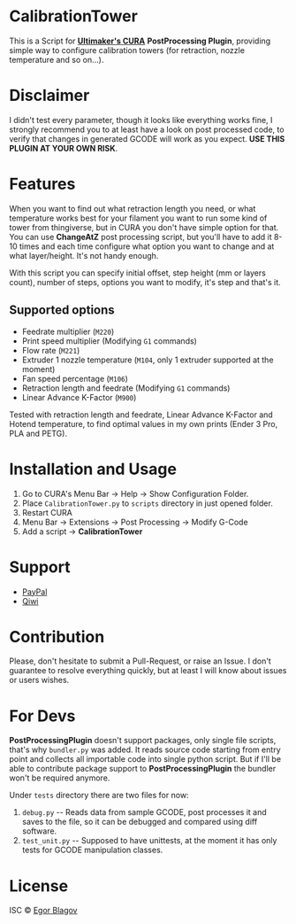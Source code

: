 # CalibrationTower

This is a Script for **[Ultimaker's CURA](!https://github.com/Ultimaker/Cura)** **PostProcessing Plugin**, providing simple way to configure calibration towers (for retraction, nozzle temperature and so on...).

# Disclaimer

I didn't test every parameter, though it looks like everything works fine, I strongly recommend you to at least have a look on post processed code, to verify that changes in generated GCODE will work as you expect. **USE THIS PLUGIN AT YOUR OWN RISK**.

# Features

When you want to find out what retraction length you need, or what temperature works best for your filament you want to run some kind of tower from thingiverse, but in CURA you don't have simple option for that. You can use **ChangeAtZ** post processing script, but you'll have to add it 8-10 times and each time configure what option you want to change and at what layer/height. It's not handy enough.

With this script you can specify initial offset, step height (mm or layers count), number of steps, options you want to modify, it's step and that's it.

## Supported options

- Feedrate multiplier (`M220`)
- Print speed multiplier (Modifying `G1` commands)
- Flow rate (`M221`)
- Extruder 1 nozzle temperature (`M104`, only 1 extruder supported at the moment)
- Fan speed percentage (`M106`)
- Retraction length and feedrate (Modifying `G1` commands)
- Linear Advance K-Factor (`M900`)

Tested with retraction length and feedrate, Linear Advance K-Factor and Hotend temperature, to find optimal values in my own prints (Ender 3 Pro, PLA and PETG).

# Installation and Usage

1. Go to CURA's Menu Bar -> Help -> Show Configuration Folder.
2. Place `CalibrationTower.py` to `scripts` directory in just opened folder.
3. Restart CURA
4. Menu Bar -> Extensions -> Post Processing -> Modify G-Code
5. Add a script -> **CalibrationTower**

# Support

- [PayPal](https://www.paypal.com/paypalme/emblagov)
- [Qiwi](https://qiwi.com/n/STRAL577)

# Contribution

Please, don't hesitate to submit a Pull-Request, or raise an Issue. I don't guarantee to resolve everything quickly, but at least I will know about issues or users wishes.

# For Devs

**PostProcessingPlugin** doesn't support packages, only single file scripts, that's why `bundler.py` was added. It reads source code starting from entry point and collects all importable code into single python script. But if I'll be able to contribute package support to **PostProcessingPlugin** the bundler won't be required anymore.

Under `tests` directory there are two files for now:

1. `debug.py` -- Reads data from sample GCODE, post processes it and saves to the file, so it can be debugged and compared using diff software.
2. `test_unit.py` -- Supposed to have unittests, at the moment it has only tests for GCODE manipulation classes.

# License

ISC © [Egor Blagov](https://github.com/EgorBlagov)
